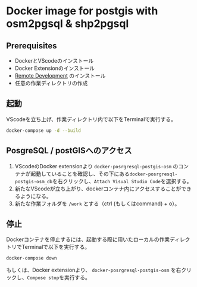 # Docker image for postgis with osm2pgsql & shp2pgsql


## Prerequisites
- DockerとVScodeのインストール
- Docker Extensionのインストール
- [Remote Development](https://marketplace.visualstudio.com/items?itemName=ms-vscode-remote.vscode-remote-extensionpack)  のインストール
- 任意の作業ディレクトリの作成

## 起動
VScodeを立ち上げ、作業ディレクトリ内で以下をTerminalで実行する。　

```sh
docker-compose up -d --build
```

## PosgreSQL / postGISへのアクセス
1. VScodeのDocker extensionより `docker-posrgresql-postgis-osm` のコンテナが起動していることを確認し、その下にある`docker-posrgresql-postgis-osm_db`を右クリックし、`Attach Visual Studio Code`を選択する。
1. 新たなVScodeが立ち上がり、dockerコンテナ内にアクセスすることができるようになる。
1. 新たな作業フォルダを `/work` とする（ctrl (もしくはcommand) + o）。

## 停止
Dockerコンテナを停止するには、起動する際に用いたローカルの作業ディレクトリでTerminalで以下を実行する。
```
docker-compose down
```
もしくは、Docker extensionより、 `docker-posrgresql-postgis-osm` を右クリックし、`Compose stop`を実行する。
